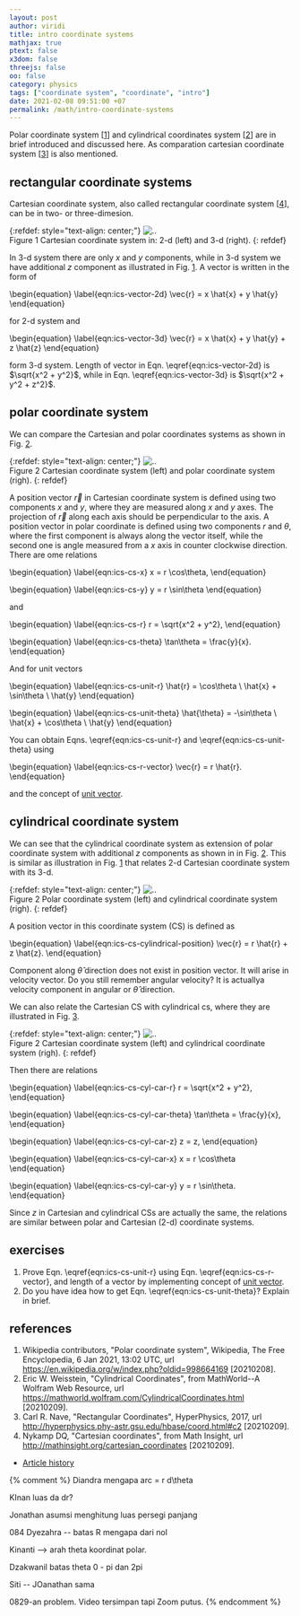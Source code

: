 ```yaml
---
layout: post
author: viridi
title: intro coordinate systems
mathjax: true
ptext: false
x3dom: false
threejs: false
oo: false
category: physics
tags: ["coordinate system", "coordinate", "intro"]
date: 2021-02-08 09:51:00 +07
permalink: /math/intro-coordinate-systems
---
```

Polar coordinate system [[1](#ref1)] and cylindrical coordinates system [[2](#ref2)] are in brief introduced and discussed here. As comparation cartesian coordinate system [[3](#ref3)] is also mentioned.


## rectangular coordinate systems
Cartesian coordinate system, also called rectangular coordinate system [[4](#ref4)], can be in two- or three-dimesion.

{:refdef: style="text-align: center;"}
![..](/assets/img/math/cs/cs-cartesian-cartesian.png)
<br />
Figure <a name="fig:ics-cartesian-cartesian">1</a> Cartesian coordinate system in: 2-d (left) and 3-d (right).
{: refdef}

In 3-d system there are only $x$ and $y$ components, while in 3-d system we have additional $z$ component as illustrated in Fig. <a href="#fig:ics-cartesian-cartesian">1</a>. A vector is written in the form of

\begin{equation}
\label{eqn:ics-vector-2d}
\vec{r} = x \hat{x} + y \hat{y}
\end{equation}

for 2-d system and

\begin{equation}
\label{eqn:ics-vector-3d}
\vec{r} = x \hat{x} + y \hat{y} + z \hat{z}
\end{equation}

form 3-d system. Length of vector in Eqn. \eqref{eqn:ics-vector-2d} is $\sqrt{x^2 + y^2}$, while in Eqn. \eqref{eqn:ics-vector-3d} is $\sqrt{x^2 + y^2 + z^2}$.


## polar coordinate system
We can compare the Cartesian and polar coordinates systems as shown in Fig. <a href="#fig:ics-cs-xy-rtheta">2</a>.

{:refdef: style="text-align: center;"}
![..](/assets/img/math/cs/cs-xy-rtheta.png)
<br />
Figure <a name="fig:ics-cs-xy-rtheta">2</a> Cartesian coordinate system (left) and polar coordinate system (righ).
{: refdef}

A position vector $\vec{r}$ in Cartesian coordinate system is defined using two components $x$ and $y$, where they are measured along $x$ and $y$ axes. The projection of $\vec{r}$ along each axis should be perpendicular to the axis. A position vector in polar coordinate is defined using two components $r$ and $\theta$, where the first component is always along the vector itself, while the second one is angle measured from a $x$ axis in counter clockwise direction. There are ome relations

\begin{equation}
\label{eqn:ics-cs-x}
x = r \cos\theta,
\end{equation}

\begin{equation}
\label{eqn:ics-cs-y}
y = r \sin\theta
\end{equation}

and

\begin{equation}
\label{eqn:ics-cs-r}
r = \sqrt{x^2 + y^2},
\end{equation}

\begin{equation}
\label{eqn:ics-cs-theta}
\tan\theta = \frac{y}{x}.
\end{equation}

And for unit vectors

\begin{equation}
\label{eqn:ics-cs-unit-r}
\hat{r} = \cos\theta \ \hat{x} + \sin\theta \ \hat{y}
\end{equation}

\begin{equation}
\label{eqn:ics-cs-unit-theta}
\hat{\theta} = -\sin\theta \ \hat{x} + \cos\theta \ \hat{y}
\end{equation}

You can obtain Eqns. \eqref{eqn:ics-cs-unit-r} and \eqref{eqn:ics-cs-unit-theta} using 

\begin{equation}
\label{eqn:ics-cs-r-vector}
\vec{r} = r \hat{r}.
\end{equation}

and the concept of [unit vector](/math/unit-vector).


## cylindrical coordinate system
We can see that the cylindrical coordinate system as extension of polar coordinate system with additional $z$ components as shown in in Fig. <a href="#fig:ics-cs-polar-cylindrical">2</a>. This is similar as illustration in Fig. <a href="#fig:ics-cartesian-cartesian">1</a> that relates 2-d Cartesian coordinate system with its 3-d.

{:refdef: style="text-align: center;"}
![..](/assets/img/math/cs/cs-polar-cylindrical.png)
<br />
Figure <a name="fig:ics-cs-polar-cylindrical">2</a> Polar coordinate system (left) and cylindrical coordinate system (righ).
{: refdef}

A position vector in this coordinate system (CS) is defined as

\begin{equation}
\label{eqn:ics-cs-cylindrical-position}
\vec{r} = r \hat{r} + z \hat{z}.
\end{equation}

Component along $\hat{\theta}$ direction does not exist in position vector. It will arise in velocity vector. Do you still remember angular velocity? It is actuallya velocity component in angular or $\hat{\theta}$ direction.

We can also relate the Cartesian CS with cylindrical cs, where they are illustrated in Fig. <a href="#fig:ics-cartesian-cylindrical">3</a>.

{:refdef: style="text-align: center;"}
![..](/assets/img/math/cs/cs-cartesian-cylindrical.png)
<br />
Figure <a name="fig:ics-cs-cartesian-cylindrical">2</a> Cartesian coordinate system (left) and cylindrical coordinate system (righ).
{: refdef}

Then there are relations

\begin{equation}
\label{eqn:ics-cs-cyl-car-r}
r = \sqrt{x^2 + y^2},
\end{equation}

\begin{equation}
\label{eqn:ics-cs-cyl-car-theta}
\tan\theta = \frac{y}{x},
\end{equation}

\begin{equation}
\label{eqn:ics-cs-cyl-car-z}
z = z,
\end{equation}

\begin{equation}
\label{eqn:ics-cs-cyl-car-x}
x = r \cos\theta
\end{equation}

\begin{equation}
\label{eqn:ics-cs-cyl-car-y}
y = r \sin\theta.
\end{equation}

Since $z$ in Cartesian and cylindrical CSs are actually the same, the relations are similar between polar and Cartesian (2-d) coordinate systems.


## exercises
1. Prove Eqn. \eqref{eqn:ics-cs-unit-r} using Eqn. \eqref{eqn:ics-cs-r-vector}, and length of a vector by implementing concept of [unit vector](/math/unit-vector).
2. Do you have idea how to get Eqn. \eqref{eqn:ics-cs-unit-theta}? Explain in brief.


## references
1. <a name="ref1"></a>Wikipedia contributors, "Polar coordinate system", Wikipedia, The Free Encyclopedia, 6 Jan 2021, 13:02 UTC, url <https://en.wikipedia.org/w/index.php?oldid=998664169> [20210208].
2. <a name="ref2"></a>Eric W. Weisstein, "Cylindrical Coordinates", from MathWorld--A Wolfram Web Resource, url  <https://mathworld.wolfram.com/CylindricalCoordinates.html> [20210209].
3. <a name="ref3"></a>Carl R. Nave, "Rectangular Coordinates", HyperPhysics, 2017, url <http://hyperphysics.phy-astr.gsu.edu/hbase/coord.html#c2> [20210209].
4. <a name="ref4"></a>Nykamp DQ, "Cartesian coordinates", from Math Insight, url <http://mathinsight.org/cartesian_coordinates> [20210209].

+ [Article history](https://github.com/butiran/butiran.github.io/commits/master/_posts/math/2021-02-09-intro-coordinate-systems.md)



{% comment %}
Diandra
mengapa arc = r d\theta

KInan
luas da dr?

Jonathan
asumsi menghitung luas persegi panjang

084 Dyezahra -- batas R mengapa dari nol

Kinanti --> arah theta koordinat polar.

Dzakwanil batas theta 0 - pi dan 2pi

Siti -- JOanathan sama

0829-an problem. Video tersimpan tapi Zoom putus.
{% endcomment %}
